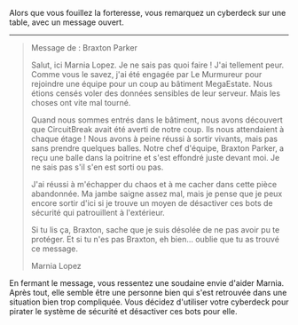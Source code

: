 Alors que vous fouillez la forteresse, vous remarquez un cyberdeck sur une table, avec un message ouvert.

---

> Message de : Braxton Parker
>
> Salut, ici Marnia Lopez. Je ne sais pas quoi faire ! J'ai tellement peur. Comme vous le savez, j'ai été engagée par Le Murmureur pour rejoindre une équipe pour un coup au bâtiment MegaEstate. Nous étions censés voler des données sensibles de leur serveur. Mais les choses ont vite mal tourné.
>
> Quand nous sommes entrés dans le bâtiment, nous avons découvert que CircuitBreak avait été averti de notre coup. Ils nous attendaient à chaque étage ! Nous avons à peine réussi à sortir vivants, mais pas sans prendre quelques balles. Notre chef d'équipe, Braxton Parker, a reçu une balle dans la poitrine et s'est effondré juste devant moi. Je ne sais pas s'il s'en est sorti ou pas.
>
> J'ai réussi à m'échapper du chaos et à me cacher dans cette pièce abandonnée. Ma jambe saigne assez mal, mais je pense que je peux encore sortir d'ici si je trouve un moyen de désactiver ces bots de sécurité qui patrouillent à l'extérieur.
>
> Si tu lis ça, Braxton, sache que je suis désolée de ne pas avoir pu te protéger. Et si tu n'es pas Braxton, eh bien... oublie que tu as trouvé ce message.
>
> Marnia Lopez

En fermant le message, vous ressentez une soudaine envie d'aider Marnia. Après tout, elle semble être une personne bien qui s'est retrouvée dans une situation bien trop compliquée. Vous décidez d'utiliser votre cyberdeck pour pirater le système de sécurité et désactiver ces bots pour elle.
